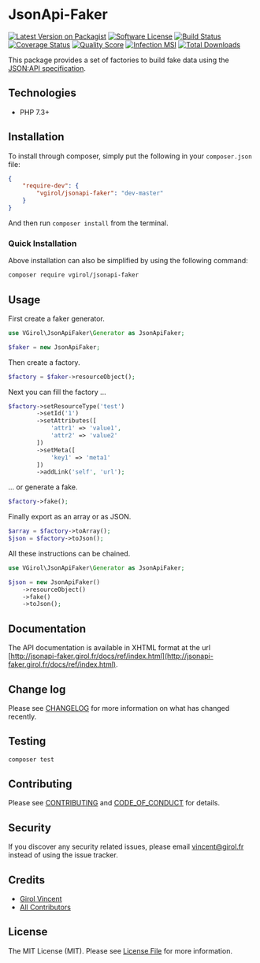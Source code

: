 # JsonApi-Faker

[![Latest Version on Packagist][ico-version]][link-packagist]
[![Software License][ico-license]](LICENSE.md)
[![Build Status][ico-travis]][link-travis]
[![Coverage Status][ico-scrutinizer]][link-scrutinizer]
[![Quality Score][ico-code-quality]][link-code-quality]
[![Infection MSI][ico-mutation]][link-mutation]
[![Total Downloads][ico-downloads]][link-downloads]

This package provides a set of factories to build fake data using the [JSON:API specification](https://jsonapi.org/).

## Technologies

- PHP 7.3+

## Installation

To install through composer, simply put the following in your `composer.json` file:

```json
{
    "require-dev": {
        "vgirol/jsonapi-faker": "dev-master"
    }
}
```

And then run `composer install` from the terminal.

### Quick Installation

Above installation can also be simplified by using the following command:

```sh
composer require vgirol/jsonapi-faker
```

## Usage

First create a faker generator.

```php
use VGirol\JsonApiFaker\Generator as JsonApiFaker;

$faker = new JsonApiFaker;
```

Then create a factory.

```php
$factory = $faker->resourceObject();
```

Next you can fill the factory ...

```php
$factory->setResourceType('test')
        ->setId('1')
        ->setAttributes([
            'attr1' => 'value1',
            'attr2' => 'value2'
        ])
        ->setMeta([
            'key1' => 'meta1'
        ])
        ->addLink('self', 'url');
```

... or generate a fake.

```php
$factory->fake();
```

Finally export as an array or as JSON.

```php
$array = $factory->toArray();
$json = $factory->toJson();
```

All these instructions can be chained.

```php
use VGirol\JsonApiFaker\Generator as JsonApiFaker;

$json = new JsonApiFaker()
    ->resourceObject()
    ->fake()
    ->toJson();
```

## Documentation

The API documentation is available in XHTML format at the url [http://jsonapi-faker.girol.fr/docs/ref/index.html](http://jsonapi-faker.girol.fr/docs/ref/index.html).

## Change log

Please see [CHANGELOG](CHANGELOG.md) for more information on what has changed recently.

## Testing

``` bash
composer test
```

## Contributing

Please see [CONTRIBUTING](CONTRIBUTING.md) and [CODE_OF_CONDUCT](CODE_OF_CONDUCT.md) for details.

## Security

If you discover any security related issues, please email [vincent@girol.fr](mailto:vincent@girol.fr) instead of using the issue tracker.

## Credits

- [Girol Vincent][link-author]
- [All Contributors][link-contributors]

## License

The MIT License (MIT). Please see [License File](LICENSE.md) for more information.

[ico-version]: https://img.shields.io/packagist/v/VGirol/JsonApi-Faker.svg?style=flat-square
[ico-license]: https://img.shields.io/badge/license-MIT-brightgreen.svg?style=flat-square
[ico-travis]: https://img.shields.io/travis/VGirol/JsonApi-Faker/master.svg?style=flat-square
[ico-scrutinizer]: https://img.shields.io/scrutinizer/coverage/g/VGirol/JsonApi-Faker.svg?style=flat-square
[ico-code-quality]: https://img.shields.io/scrutinizer/g/VGirol/JsonApi-Faker.svg?style=flat-square
[ico-mutation]: https://img.shields.io/endpoint?style=flat-square&url=https%3A%2F%2Fbadge-api.stryker-mutator.io%2Fgithub.com%2FVGirol%2FJsonApi-Faker%2Fmaster
[ico-downloads]: https://img.shields.io/packagist/dt/VGirol/JsonApi-Faker.svg?style=flat-square

[link-packagist]: https://packagist.org/packages/VGirol/JsonApi-Faker
[link-travis]: https://travis-ci.org/VGirol/JsonApi-Faker
[link-scrutinizer]: https://scrutinizer-ci.com/g/VGirol/JsonApi-Faker/code-structure
[link-code-quality]: https://scrutinizer-ci.com/g/VGirol/JsonApi-Faker
[link-downloads]: https://packagist.org/packages/VGirol/JsonApi-Faker
[link-author]: https://github.com/VGirol
[link-mutation]: https://dashboard.stryker-mutator.io/reports/github.com/VGirol/JsonApi-Faker/master
[link-contributors]: ../../contributors
